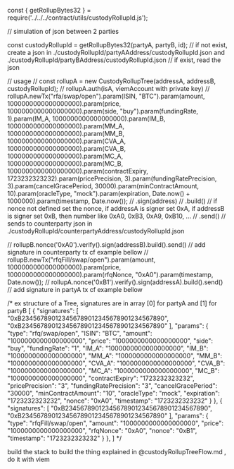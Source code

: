 const { getRollupBytes32 } = require('../../../contract/utils/custodyRollupId.js');


// simulation of json between 2 parties

const custodyRollupId = getRollupBytes32(partyA, partyB, id);
// if not exist, create a json in ./custodyRollupId/partyAAddress/custodyRollupId.json and ./custodyRollupId/partyBAddress/custodyRollupId.json
// if exist, read the json

// usage
// const rollupA = new CustodyRollupTree(addressA, addressB, custodyRollupId);
// rollupA.auth(isA, viemAccount with private key)
// rollupA.newTx("rfa/swap/open").param(ISIN, "BTC").param(amount, 1000000000000000000).param(price, 1000000000000000000).param(side, "buy").param(fundingRate, 1).param(IM_A, 1000000000000000000).param(IM_B, 1000000000000000000).param(MM_A, 1000000000000000000).param(MM_B, 1000000000000000000).param(CVA_A, 1000000000000000000).param(CVA_B, 1000000000000000000).param(MC_A, 1000000000000000000).param(MC_B, 1000000000000000000).param(contractExpiry, 1723232323232).param(pricePrecision, 3).param(fundingRatePrecision, 3).param(cancelGracePeriod, 30000).param(minContractAmount, 10).param(oracleType, "mock").param(expiration, Date.now() + 1000000).param(timestamp, Date.now());
// .sign(address)
// .build() // if nonce not defined set the nonce, if addressA is signer set 0xA, if addressB is signer set 0xB, then number like 0xA0, 0xB3, 0xA9, 0xB10, ...
// .send() // sends to counterparty json in ./custodyRollupId/counterpartyAddress/custodyRollupId.json

// rollupB.nonce('0xA0').verify().sign(addressB).build().send() // add signature in counterparty tx cf example bellow
// rollupB.newTx("rfqFill/swap/open").param(amount, 1000000000000000000).param(price, 1000000000000000000).param(rfqNonce, "0xA0").param(timestamp, Date.now());
// rollupA.nonce('0xB1').verify().sign(addressA).build().send() // add signature in partyA tx cf example bellow



/* ex structure of a Tree, signatures are in array [0] for partyA and [1] for partyB
[
    {
        "signatures": [
            "0xB234567890123456789012345678901234567890",
            "0xB234567890123456789012345678901234567890"
        ],
        "params": {
            "type": "rfq/swap/open",
            "ISIN": "BTC",
            "amount": "1000000000000000000",
            "price": "1000000000000000000",
            "side": "buy",
            "fundingRate": "1",
            "IM_A": "1000000000000000000",
            "IM_B": "1000000000000000000",
            "MM_A": "1000000000000000000",
            "MM_B": "1000000000000000000",
            "CVA_A": "1000000000000000000",
            "CVA_B": "1000000000000000000",
            "MC_A": "1000000000000000000",
            "MC_B": "1000000000000000000",
            "contractExpiry": "1723232323232",
            "pricePrecision": "3",
            "fundingRatePrecision": "3",
            "cancelGracePeriod": "30000",
            "minContractAmount": "10",
            "oracleType": "mock",
            "expiration": "1723232323232",
            "nonce": "0xA0",
            "timestamp": "1723232323232"
        }
    },
    {
        "signatures": [
            "0xB234567890123456789012345678901234567890",
            "0xB234567890123456789012345678901234567890"
        ],
        "params": {
            "type": "rfqFill/swap/open",
            "amount": "1000000000000000000",
            "price": "1000000000000000000",
            "rfqNonce": "0xA0",
            "nonce": "0xB1",
            "timestamp": "1723232323232"
        }
    },
]
*/

build the stack to build the thing explained in @custodyRollupTreeFlow.md , do it with viem 